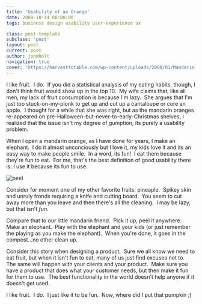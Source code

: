 ```yaml
---
title: 'Usability of an Orange'
date: 2009-10-14 00:00:00 
tags: business design usability user-experience ux

class: post-template
subclass: 'post'
layout: post
current: post
author: jonmholt
navigation: true
cover: 'https://harvesttotable.com/wp-content/uploads/2008/01/Mandarin-orange-in-peel2.jpg'
---
```


I like fruit.  I do.  If you did a statistical analysis of my eating habits, though, I don't think fruit would show up in the top 10.  My wife claims that, like all men, my lack of fruit consumption is because I'm lazy.  She argues that I'm just too stuck-on-my-plonk to get up and cut up a cantaloupe or core an apple.  I thought for a while that she was right, but as the mandarin oranges re-appeared on pre-Halloween-but-never-to-early-Christmas shelves, I realized that the issue isn't my degree of gumption, its purely a usability problem.

<a name="more"></a>

When I open a mandarin orange, as I have done for years, I make an elephant.  I do it almost unconciously but I love it, my kids love it and its an easy way to make people smile.  In a word, its fun!  I eat them because they're fun to eat.  For me, that's the best definition of good usability there is: I use it because its fun to use.

![peel](/content/2009/10/peel-250x300.jpg "peel")

Consider for moment one of my other favorite fruits: pineaple.  Spikey skin and unruly fronds requiring a knife and cutting board.  You seem to cut away more than you leave and then there's all the cleaning.  I may be lazy, but that isn't _fun_. 

Compare that to our little mandarin friend.  Pick it up, peel it anywhere.  Make an elephant.  Play with the elephant and your kids (or just remember the playing as you make the elephant).  When you're done, it goes in the compost...no other clean up.

Consider this story when designing a product.  Sure we all know we need to eat fruit, but when it isn't fun to eat, many of us just find excuses not to.  The same will happen with your clients and your product.  Make sure you have a product that does what your customer needs, but then make it fun for them to use.  The best functionality in the world doesn't help anyone if it doesn't get used.

I like fruit.  I do.  I just like it to be fun.  Now, where did I put that pumpkin ;)
